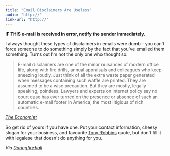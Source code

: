 ```yaml
---
title: "Email Disclaimers Are Useless"
audio: "http://"
link-url: "http://"
---
```

<p><strong>IF THIS e-mail is received in error, notify the sender immediately.</strong></p>
<p>I always thought these types of disclaimers in emails were dumb - you can't force someone to do something simply by the fact that you've emailed them something. Turns out I'm not the only one who thought so:</p>
<blockquote><p>E-mail disclaimers are one of the minor nuisances of modern office life, along with fire drills, annual appraisals and colleagues who keep sneezing loudly. Just think of all the extra waste paper generated when messages containing such waffle are printed. They are assumed to be a wise precaution. But they are mostly, legally speaking, pointless. Lawyers and experts on internet policy say no court case has ever turned on the presence or absence of such an automatic e-mail footer in America, the most litigious of rich countries.</p></blockquote>
<p><cite><a href="http://www.economist.com/node/18529895">The Economist</a></cite></p>
<p>So get rid of yours if you have one. Put your contact information, cheesy slogan for your business, and favourite <a href="http://en.wikipedia.org/wiki/Tony_Robbins">Tony Robbins</a> quote, but don't fill it with legalese that doesn't do anything for you.</p>
<p><em>Via <a href="http://daringfireball.net/linked/2011/04/14/yada-yada">Daringfireball</a></em></p>

